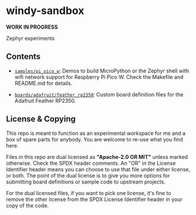 <!-- SPDX-License-Identifier: Apache-2.0 OR MIT -->
<!-- SPDX-FileCopyrightText: Copyright 2025 Sam Blenny -->

# windy-sandbox

**WORK IN PROGRESS**

Zephyr experiments


## Contents

- [`samples/pi_pico_w`](samples/pi_pico_w): Demos to build MicroPython or the
  Zephyr shell with wifi network support for Raspberry Pi Pico W. Check the
  Makefile and README.md for details.

- [`boards/adafruit/feather_rp2350`](boards/adafruit/feather_rp2350): Custom
  board definition files for the Adafruit Feather RP2350.


## License & Copying

This repo is meant to function as an experimental workspace for me and a box
of spare parts for anybody. You are welcome to re-use what you find here.

Files in this repo are dual licensed as **"Apache-2.0 OR MIT"** unless marked
otherwise. Check the SPDX header comments. An "OR" in the License Identifier
header means you can choose to use that file under either license, or both. The
point of the dual license is to give you more options for submitting board
definitions or sample code to upstream projects.

For the dual licensed files, if you want to pick one license, it's fine to
remove the other license from the SPDX License Identifier header in your copy
of the code.
